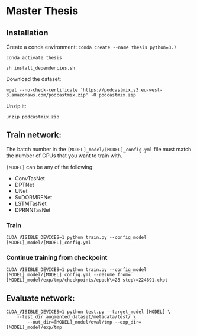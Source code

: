# Master Thesis

## Installation
Create a conda environment:
```conda create --name thesis python=3.7```

```conda activate thesis```

```sh install_dependencies.sh```

Download the dataset:

```wget --no-check-certificate 'https://podcastmix.s3.eu-west-3.amazonaws.com/podcastmix.zip' -O podcastmix.zip```

Unzip it:

```unzip podcastmix.zip```

## Train network:
The batch number in the ```[MODEL]_model/[MODEL]_config.yml``` file must match the number of GPUs that you want to train with.

```[MODEL]``` can be any of the following:

- ConvTasNet
- DPTNet
- UNet
- SuDORMRFNet
- LSTMTasNet
- DPRNNTasNet

### Train
```
CUDA_VISIBLE_DEVICES=1 python train.py --config_model [MODEL]_model/[MODEL]_config.yml
```

### Continue training from checkpoint
```
CUDA_VISIBLE_DEVICES=1 python train.py --config_model [MODEL]_model/[MODEL]_config.yml --resume_from= [MODEL]_model/exp/tmp/checkpoints/epoch\=28-step\=224691.ckpt
```


## Evaluate network:

``` 
CUDA_VISIBLE_DEVICES=1 python test.py --target_model [MODEL] \
    --test_dir augmented_dataset/metadata/test/ \
        --out_dir=[MODEL]_model/eval/tmp --exp_dir=[MODEL]_model/exp/tmp
```
